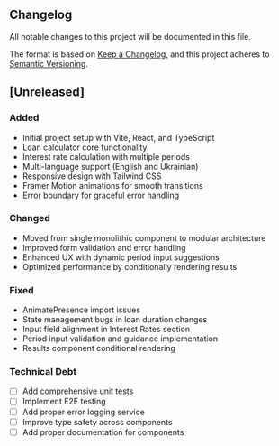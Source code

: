 ## Changelog

All notable changes to this project will be documented in this file.

The format is based on [Keep a Changelog](https://keepachangelog.com/en/1.0.0/),
and this project adheres to [Semantic Versioning](https://semver.org/spec/v2.0.0.html).

## [Unreleased]

### Added
- Initial project setup with Vite, React, and TypeScript
- Loan calculator core functionality
- Interest rate calculation with multiple periods
- Multi-language support (English and Ukrainian)
- Responsive design with Tailwind CSS
- Framer Motion animations for smooth transitions
- Error boundary for graceful error handling

### Changed
- Moved from single monolithic component to modular architecture
- Improved form validation and error handling
- Enhanced UX with dynamic period input suggestions
- Optimized performance by conditionally rendering results

### Fixed
- AnimatePresence import issues
- State management bugs in loan duration changes
- Input field alignment in Interest Rates section
- Period input validation and guidance implementation
- Results component conditional rendering

### Technical Debt
- [ ] Add comprehensive unit tests
- [ ] Implement E2E testing
- [ ] Add proper error logging service
- [ ] Improve type safety across components
- [ ] Add proper documentation for components